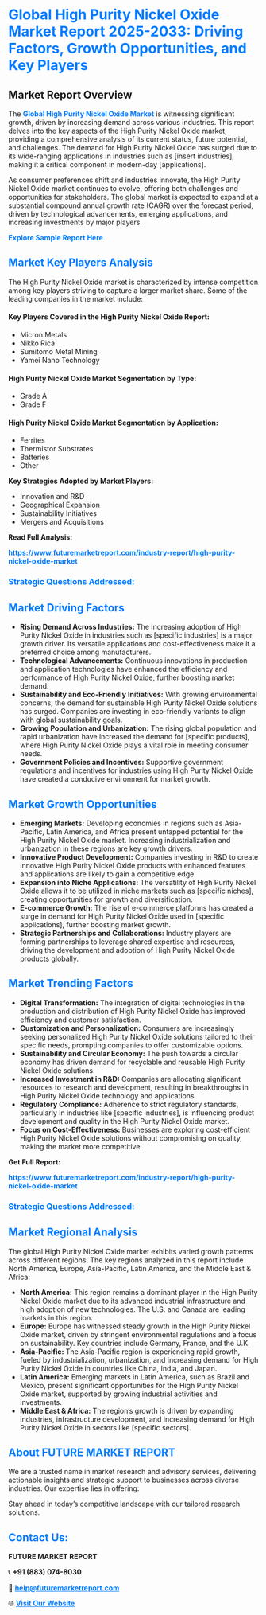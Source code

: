 <h1 style="color: #007BFF;">Global High Purity Nickel Oxide Market Report 2025-2033: Driving Factors, Growth Opportunities, and Key Players</h1>

<section id="overview">
<h2>Market Report Overview</h2>
<p>The <a href="https://www.futuremarketreport.com/industry-report/high-purity-nickel-oxide-market" style="color: #007BFF; text-decoration: none;"><strong>Global High Purity Nickel Oxide Market</strong></a> is witnessing significant growth, driven by increasing demand across various industries. This report delves into the key aspects of the High Purity Nickel Oxide market, providing a comprehensive analysis of its current status, future potential, and challenges. The demand for High Purity Nickel Oxide has surged due to its wide-ranging applications in industries such as [insert industries], making it a critical component in modern-day [applications].</p>
<p>As consumer preferences shift and industries innovate, the High Purity Nickel Oxide market continues to evolve, offering both challenges and opportunities for stakeholders. The global market is expected to expand at a substantial compound annual growth rate (CAGR) over the forecast period, driven by technological advancements, emerging applications, and increasing investments by major players.</p>
</section>

<section id="overview">
<p><a href="https://www.futuremarketreport.com/request-sample/reportId=41567" style="color: #007BFF; text-decoration: none;"><strong>Explore Sample Report Here</strong></a></p>
</section>

<section id="key-players">
<h2 style="color: #007BFF;">Market Key Players Analysis</h2>
<p>The High Purity Nickel Oxide market is characterized by intense competition among key players striving to capture a larger market share. Some of the leading companies in the market include:</p>
<h4>Key Players Covered in the High Purity Nickel Oxide Report:</h4>
<ul><li>Micron Metals</li><li>Nikko Rica</li><li>Sumitomo Metal Mining</li><li>Yamei Nano Technology</li></ul>
<h4>High Purity Nickel Oxide Market Segmentation by Type:</h4>
<ul><li>Grade A</li><li>Grade F</li></ul>

<h4>High Purity Nickel Oxide Market Segmentation by Application:</h4>
<ul><li>Ferrites</li><li>Thermistor Substrates</li><li>Batteries</li><li>Other</li></ul>
<p><strong>Key Strategies Adopted by Market Players:</strong></p>
<ul>
<li>Innovation and R&D</li>
<li>Geographical Expansion</li>
<li>Sustainability Initiatives</li>
<li>Mergers and Acquisitions</li>
</ul>
</section>

<section>
<p><strong>Read Full Analysis: </strong></p><a href="https://www.futuremarketreport.com/industry-report/high-purity-nickel-oxide-market" style="color: #007BFF; text-decoration: none;"><strong>https://www.futuremarketreport.com/industry-report/high-purity-nickel-oxide-market</strong></a>
<h3 style="color: #007BFF;">Strategic Questions Addressed:</h3>
</section>

<section id="driving-factors">
<h2 style="color: #007BFF;">Market Driving Factors</h2>
<ul>
<li><strong>Rising Demand Across Industries:</strong> The increasing adoption of High Purity Nickel Oxide in industries such as [specific industries] is a major growth driver. Its versatile applications and cost-effectiveness make it a preferred choice among manufacturers.</li>
<li><strong>Technological Advancements:</strong> Continuous innovations in production and application technologies have enhanced the efficiency and performance of High Purity Nickel Oxide, further boosting market demand.</li>
<li><strong>Sustainability and Eco-Friendly Initiatives:</strong> With growing environmental concerns, the demand for sustainable High Purity Nickel Oxide solutions has surged. Companies are investing in eco-friendly variants to align with global sustainability goals.</li>
<li><strong>Growing Population and Urbanization:</strong> The rising global population and rapid urbanization have increased the demand for [specific products], where High Purity Nickel Oxide plays a vital role in meeting consumer needs.</li>
<li><strong>Government Policies and Incentives:</strong> Supportive government regulations and incentives for industries using High Purity Nickel Oxide have created a conducive environment for market growth.</li>
</ul>
</section>

<section id="growth-opportunities">
<h2 style="color: #007BFF;">Market Growth Opportunities</h2>
<ul>
<li><strong>Emerging Markets:</strong> Developing economies in regions such as Asia-Pacific, Latin America, and Africa present untapped potential for the High Purity Nickel Oxide market. Increasing industrialization and urbanization in these regions are key growth drivers.</li>
<li><strong>Innovative Product Development:</strong> Companies investing in R&D to create innovative High Purity Nickel Oxide products with enhanced features and applications are likely to gain a competitive edge.</li>
<li><strong>Expansion into Niche Applications:</strong> The versatility of High Purity Nickel Oxide allows it to be utilized in niche markets such as [specific niches], creating opportunities for growth and diversification.</li>
<li><strong>E-commerce Growth:</strong> The rise of e-commerce platforms has created a surge in demand for High Purity Nickel Oxide used in [specific applications], further boosting market growth.</li>
<li><strong>Strategic Partnerships and Collaborations:</strong> Industry players are forming partnerships to leverage shared expertise and resources, driving the development and adoption of High Purity Nickel Oxide products globally.</li>
</ul>
</section>

<section id="trending-factors">
<h2 style="color: #007BFF;">Market Trending Factors</h2>
<ul>
<li><strong>Digital Transformation:</strong> The integration of digital technologies in the production and distribution of High Purity Nickel Oxide has improved efficiency and customer satisfaction.</li>
<li><strong>Customization and Personalization:</strong> Consumers are increasingly seeking personalized High Purity Nickel Oxide solutions tailored to their specific needs, prompting companies to offer customizable options.</li>
<li><strong>Sustainability and Circular Economy:</strong> The push towards a circular economy has driven demand for recyclable and reusable High Purity Nickel Oxide solutions.</li>
<li><strong>Increased Investment in R&D:</strong> Companies are allocating significant resources to research and development, resulting in breakthroughs in High Purity Nickel Oxide technology and applications.</li>
<li><strong>Regulatory Compliance:</strong> Adherence to strict regulatory standards, particularly in industries like [specific industries], is influencing product development and quality in the High Purity Nickel Oxide market.</li>
<li><strong>Focus on Cost-Effectiveness:</strong> Businesses are exploring cost-efficient High Purity Nickel Oxide solutions without compromising on quality, making the market more competitive.</li>
</ul>
</section>

<section>
<p><strong>Get Full Report: </strong></p><a href="https://www.futuremarketreport.com/industry-report/high-purity-nickel-oxide-market" style="color: #007BFF; text-decoration: none;"><strong>https://www.futuremarketreport.com/industry-report/high-purity-nickel-oxide-market</strong></a>
<h3 style="color: #007BFF;">Strategic Questions Addressed:</h3>
</section>


<section id="regional-analysis">
<h2 style="color: #007BFF;">Market Regional Analysis</h2>
<p>The global High Purity Nickel Oxide market exhibits varied growth patterns across different regions. The key regions analyzed in this report include North America, Europe, Asia-Pacific, Latin America, and the Middle East & Africa:</p>
<ul>
<li><strong>North America:</strong> This region remains a dominant player in the High Purity Nickel Oxide market due to its advanced industrial infrastructure and high adoption of new technologies. The U.S. and Canada are leading markets in this region.</li>
<li><strong>Europe:</strong> Europe has witnessed steady growth in the High Purity Nickel Oxide market, driven by stringent environmental regulations and a focus on sustainability. Key countries include Germany, France, and the U.K.</li>
<li><strong>Asia-Pacific:</strong> The Asia-Pacific region is experiencing rapid growth, fueled by industrialization, urbanization, and increasing demand for High Purity Nickel Oxide in countries like China, India, and Japan.</li>
<li><strong>Latin America:</strong> Emerging markets in Latin America, such as Brazil and Mexico, present significant opportunities for the High Purity Nickel Oxide market, supported by growing industrial activities and investments.</li>
<li><strong>Middle East & Africa:</strong> The region’s growth is driven by expanding industries, infrastructure development, and increasing demand for High Purity Nickel Oxide in sectors like [specific sectors].</li>
</ul>
</section>

<footer>
<h2 style="color: #007BFF;">About FUTURE MARKET REPORT</h2>
<p>We are a trusted name in market research and advisory services, delivering actionable insights and strategic support to businesses across diverse industries. Our expertise lies in offering:</p>

<p>Stay ahead in today’s competitive landscape with our tailored research solutions.</p>

<h2 style="color: #007BFF;">Contact Us:</h2>
<p><strong>FUTURE MARKET REPORT</strong></p>
<p>📞 <strong>+91 (883) 074-8030</strong></p>
<p>📧 <strong><a href="mailto:help@futuremarketreport.com" style="color: #007BFF;">help@futuremarketreport.com</a></strong></p>
<p>🌐 <strong><a href="https://www.futuremarketreport.com/" style="color: #007BFF;">Visit Our Website</a></strong></p>
</footer>